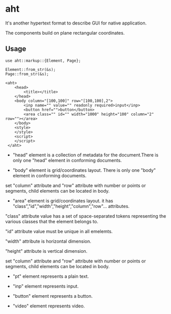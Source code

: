 # aht

It's another hypertext format to describe GUI for native application.

The components build on plane rectangular coordinates.

## Usage

```
use aht::markup::{Element, Page};

Element::from_str(&s);
Page::from_str(&s);
```

```
<aht>
    <head>
        <title></title>
    </head>
    <body column="[100,100]" row="[100,100],2">
        <inp name="" value="" readonly required>input</inp>
        <button href="">button</button>
        <area class="" id="" width="1000" height="100" column="2" row=""></area>
    </body>
    <style>
    </style>
    <script>
    </script>
 </aht>
```
 
* "head" element is a collection of metadata for the document.There is only one "head" element in conforming documents.

* "body" element is grid/coordinates layout. There is only one "body" element in conforming documents.

set "column" attribute and "row" attribute with number or points or segments, child elements can be located in body.

* "area" element is grid/coordinates layout. it has "class","id","width","height","column","row"... attributes.

"class" attribute value has a set of space-separated tokens representing the various classes that the element belongs to.

"id" attribute value must be unique in all emelemts.

"width" attribute is horizontal dimension.

"height" attribute is vertical dimension.

set "column" attribute and "row" attribute with number or points or segments, child elements can be located in body.

* "pt" element represents a plain text.

* "inp" element represents input.

* "button" element represents a button.

* "video" element represents video.
